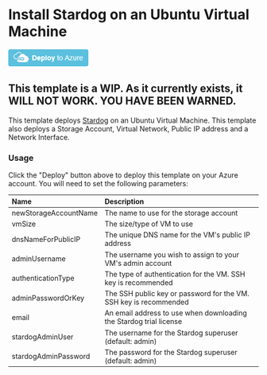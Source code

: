 # Install Stardog on an Ubuntu Virtual Machine

<a href="https://portal.azure.com/#create/Microsoft.Template/uri/https%3A%2F%2Fraw.githubusercontent.com%2Fstardog-union%2Fstardog-azure%2Fmaster%2Fazuredeploy.json" target="_blank">
    <img src="https://raw.githubusercontent.com/Azure/azure-quickstart-templates/master/1-CONTRIBUTION-GUIDE/images/deploytoazure.png"/>
</a>

## This template is a WIP. As it currently exists, it WILL NOT WORK. YOU HAVE BEEN WARNED.

This template deploys [Stardog](https://stardog.com) on an Ubuntu Virtual Machine. This template also deploys a Storage Account, Virtual Network, Public IP address and a Network Interface.

### Usage

Click the "Deploy" button above to deploy this template on your Azure account. You will need to set the following parameters:

| Name | Description |
|:--- |:--- |
| newStorageAccountName | The name to use for the storage account |
| vmSize | The size/type of VM to use |
| dnsNameForPublicIP | The unique DNS name for the VM's public IP address |
| adminUsername | The username you wish to assign to your VM's admin account |
| authenticationType | The type of authentication for the VM. SSH key is recommended |
| adminPasswordOrKey | The SSH public key or password for the VM. SSH key is recommended |
| email | An email address to use when downloading the Stardog trial license |
| stardogAdminUser | The username for the Stardog superuser (default: admin) |
| stardogAdminPassword | The password for the Stardog superuser (default: admin) |
